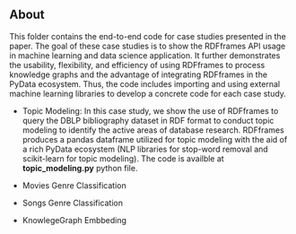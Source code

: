 ## About

This folder contains the end-to-end code for case studies presented in the paper. The goal of these case studies is to show the RDFframes API usage in machine learning and data science application. It further demonstrates the usability, flexibility, and efficiency of using RDFframes to process knowledge graphs and the advantage of integrating RDFframes in the PyData ecosystem. Thus, the code includes importing and using external machine learning libraries to develop a concrete code for each case study.   

*   Topic Modeling:
    In this case study, we show the use of RDFframes to query the DBLP bibliography dataset in RDF format to conduct topic modeling to identify the active areas of     database research. RDFframes produces a pandas dataframe utilized for topic modeling with the aid of a rich PyData ecosystem (NLP libraries for stop-word           removal and scikit-learn for topic modeling). 
    The code is availble at __topic_modeling.py__ python file. 

* Movies Genre Classification 
* Songs Genre Classification 
* KnowlegeGraph Embbeding
